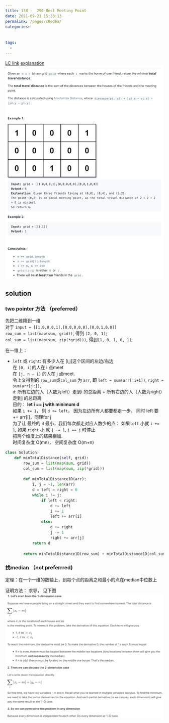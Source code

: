 ```yaml
---
title: 138 -  296-Best Meeting Point
date: 2021-09-21 15:33:13
permalink: /pages/c0ed6a/
categories:
  

tags:
  - 
---
```

[LC link](https://leetcode.com/problems/best-meeting-point/)
[explanation](https://leetcode-cn.com/problems/best-meeting-point/solution/zui-jia-de-peng-tou-di-dian-by-leetcode/)
![](https://raw.githubusercontent.com/emmableu/image/master/296-0.png)

## solution

### two pointer 方法 （preferred）
先把二维降到一维   
对于 `input = [[1,0,0,0,1],[0,0,0,0,0],[0,0,1,0,0]]`   
`row_sum = list(map(sum, grid))`,  得到 `[2, 0, 1]`;  
`col_sum = list(map(sum, zip(*grid)))`, 得到`[1, 0, 1, 0, 1]`;  

在一维上：
- `left` 或 `right`: 有多少人在 [i,j]这个区间的左边/右边  
在 `[0, i]`的人在 i 点meet  
在 `[j, n - 1]` 的人在 j 点meet.  
令上文得到的 `row_sum`或`col_sum` 为 `arr`, 即 `left = sum(arr[:i+1])`, `right = sum(arr[j:])`,  
`d`: 所有左边的人（人数为left）走到i 的总距离 +  所有右边的人（人数为right）走到j 的总距离   
目的： **let i == j with minimum d**    
如果 `i += 1`， 则 `d += left`， 因为左边所有人都要都走一步， 同时 left 要 += arr[i]，同理for j    
为了让 最终的 `d` 最小，我们每次都走对应人数少的点： 如果`left` 小就 `i += 1`, 如果 `right` 小 就 `j -= 1`, `i == j` 时停止  
把两个维度上的结果相加.   
时间复杂度 O(mn)， 空间复杂度 O(m+n)   
```python
class Solution:
    def minTotalDistance(self, grid):
        row_sum = list(map(sum, grid))
        col_sum = list(map(sum, zip(*grid)))

        def minTotalDistance1D(arr):
            i, j = -1, len(arr)
            d = left = right = 0
            while i != j:
                if left < right:
                    d += left
                    i += 1
                    left += arr[i]
                else:
                    d += right
                    j -= 1
                    right += arr[j]
            return d

        return minTotalDistance1D(row_sum) + minTotalDistance1D(col_sum)
```

### 找median （not preferrred)
定理：在一个一维的数轴上，到每个点的距离之和最小的点在median中位数上

证明方法： 求导， 见下图
![](https://raw.githubusercontent.com/emmableu/image/master/296-1.png)
